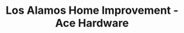 ---
title: "Los Alamos Home Improvement - Ace Hardware"
url: /los-alamos/los-alamos-home-improvement-ace-hardware/
shop: hardware
---